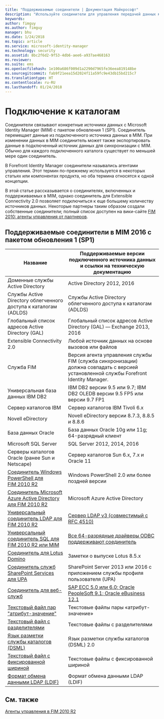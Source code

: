 ```yaml
---
title: "Поддерживаемые соединители | Документация Майкрософт"
description: "Используйте соединители для управления передачей данных между MIM и вашими подключенными источниками данных."
keywords: 
author: fimguy
ms.author: fimguy
manager: bhu
ms.date: 1/24/2018
ms.topic: article
ms.service: microsoft-identity-manager
ms.technology: security
ms.assetid: 8bc2f6d2-9f53-4db6-aee6-a937ae468163
ms.reviewer: 
ms.suite: ems
ms.openlocfilehash: 1e100a686f009d1a2290d7965fe36eea819148be
ms.sourcegitcommit: fab9f21eea15d2024f11a59fc9e43db15bd215c7
ms.translationtype: HT
ms.contentlocale: ru-RU
ms.lasthandoff: 01/24/2018
---
```

# <a name="connect-to-your-directories"></a>Подключение к каталогам

Соединители связывают конкретные источники данных с Microsoft Identity Manager (MIM) с пакетом обновления 1 (SP1). Соединитель перемещает данные из подключенного источника данных в MIM. При изменении данных в MIM соединитель может также экспортировать данные в подключенный источник данных для синхронизации с MIM. Обычно для каждого подключенного каталога существует по меньшей мере один соединитель.

В Forefront Identity Manager соединители назывались агентами управления. Этот термин по-прежнему используется в некоторых статьях или компонентах продукта, но оба термина относятся к одной концепции.

В этой статье рассказывается о соединителях, включенных и поддерживаемых в MIM, однако соединитель для Extensible Connectivity 2.0 позволяет подключиться к еще большему количеству источников данных. Некоторые партнеры таким образом создали собственные соединители; полный список доступен на вики-сайте [FIM 2010: агенты управления от партнеров](http://social.technet.microsoft.com/wiki/contents/articles/1589.fim-2010-management-agents-from-partners.aspx).

## <a name="supported-connectors-in-mim-2016-sp1"></a>Поддерживаемые соединители в MIM 2016 с пакетом обновления 1 (SP1)

| Название | Поддерживаемые версии подключенного источника данных и ссылки на техническую документацию |
| ---- | ----------------------------------------------- |
| Доменные службы Active Directory | Active Directory 2012, 2016 |
| Службы Active Directory облегченного доступа к каталогам (ADLDS) | Службы Active Directory облегченного доступа к каталогам (ADLDS) |
| Глобальный список адресов Active Directory (GAL) | Глобальный список адресов Active Directory (GAL) — Exchange 2013, 2016 |
| Extensible Connectivity 2.0 | Любой источник данных на основе вызовов или файлов |
| Служба FIM | Версия агента управления службы FIM (служба синхронизации) должна совпадать с версией установленной службы Forefront Identity Manager. |
| Универсальная база данных IBM DB2 | IBM DB2 версии 9.5 или 9.7; IBM DB2 OLEDB версии 9.5 FP5 или версии 9.7 FP1 |
| Сервер каталогов IBM | Сервер каталогов IBM Tivoli 6.x |
| Novell eDirectory | Novell eDirectory версии 8.7.3, 8.8.5 и 8.8.6 |
| База данных Oracle | База данных Oracle 10g или 11g; 64-разрядный клиент |
| Microsoft SQL Server | SQL Server 2012, 2014, 2016 |
| Серверы каталогов Oracle (ранее Sun и Netscape) | Сервер каталогов Sun 6.x, 7.x и Oracle 11 |
| [Соединитель Windows PowerShell для FIM 2010 R2](https://msdn.microsoft.com/en-us/library/dn640417.aspx) | Windows PowerShell 2.0 или более поздней версии |
| [Соединитель Microsoft Azure Active Directory для FIM 2010 R2](https://msdn.microsoft.com/en-us/library/dn511001.aspx) | Microsoft Azure Active Directory |
| [Универсальный соединитель LDAP для FIM 2010 R2](https://msdn.microsoft.com/en-us/library/dn510997.aspx) | [Сервер LDAP v3 (совместимый с RFC 4510)](https://docs.microsoft.com/en-us/azure/active-directory/connect/active-directory-aadconnectsync-connector-genericldap) |
| [Универсальный соединитель SQL для FIM 2010 R2 или MIM](https://msdn.microsoft.com/en-us/library/dn510997.aspx) | [Все 64-разрядные драйверы ODBC поддерживают соединитель](https://docs.microsoft.com/en-us/azure/active-directory/connect/active-directory-aadconnectsync-connector-genericsql) |
| [Соединитель для Lotus Domino](https://msdn.microsoft.com/en-us/library/hh859750.aspx) | Заметки о выпуске Lotus 8.5.x |
| [Соединитель служб SharePoint Services для UPA](https://msdn.microsoft.com/en-us/library/dn511003.aspx) | SharePoint Server 2013 или 2016 с приложением службы профиля пользователя (UPA) |
| [Соединитель для веб-служб](https://www.microsoft.com/en-us/download/details.aspx?id=51495) | [SAP ECC 5.0 или 6.0; Oracle PeopleSoft 9.1; Oracle eBusiness 12.1](https://docs.microsoft.com/en-us/microsoft-identity-manager/reference/microsoft-identity-manager-2016-ma-ws) |
| [Текстовый файл пар "атрибут-значение"](https://technet.microsoft.com/en-us/library/cc708644(v=ws.10).aspx) | Текстовые файлы пары «атрибут-значение» |
| [Текстовый файл с разделителями](https://technet.microsoft.com/en-us/library/cc720612(v=ws.10).aspx) | Текстовые файлы с разделителями |
| [Язык разметки службы каталогов (DSML)](https://technet.microsoft.com/en-us/library/cc720660(v=ws.10).aspx) | Язык разметки службы каталогов (DSML) 2.0 |
| [Текстовый файл с фиксированной шириной](https://technet.microsoft.com/en-us/library/cc720633(v=ws.10).aspx) | Текстовые файлы с фиксированной шириной |
| [Формат обмена данными LDAP (LDIF)](https://technet.microsoft.com/en-us/library/cc708662(v=ws.10).aspx) | Формат обмена данными LDAP (LDIF) |

## <a name="related-topics"></a>См. также

[Агенты управления в FIM 2010 R2](https://technet.microsoft.com/library/jj133885.aspx)
